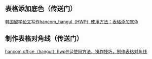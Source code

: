 ## 表格添加底色（传送门）
[韩国留学论文写作hancom_hangul（HWP）使用方法：表格添加底色](https://www.bilibili.com/video/BV16U4y1s7Sy/?share_source=copy_web&vd_source=12f61669eefd62ca73f91c1bd00bd5db)

## 制作表格对角线（传送门）
[hancom office（hangul）hwp한글使用方法，操作技巧，制作表格对角线](https://youtu.be/fdVTrp9OHCM)

## 